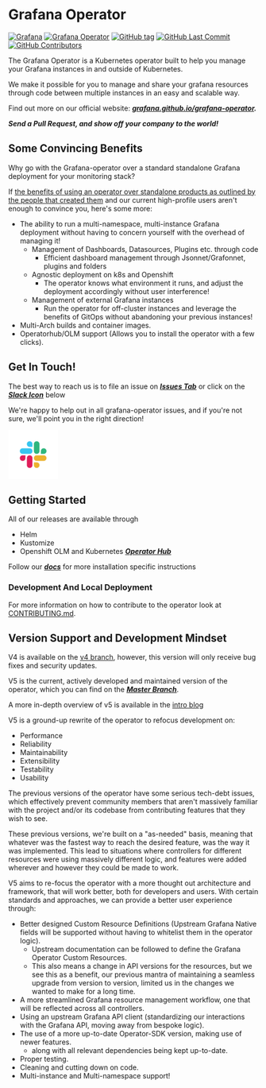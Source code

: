 # Grafana Operator

[![Grafana](https://img.shields.io/badge/grafana-%23F46800.svg?&logo=grafana&logoColor=white)](https://grafana.com)
[![Grafana Operator](https://img.shields.io/badge/Grafana%20Operator-orange)](https://grafana.github.io/grafana-operator/)
[![GitHub tag](https://img.shields.io/github/tag/grafana/grafana-operator.svg)](https://github.com/grafana/grafana-operator/tags)
[![GitHub Last Commit](https://img.shields.io/github/last-commit/grafana/grafana-operator)](https://github.com/grafana/grafana-operator/tags)
[![GitHub Contributors](https://img.shields.io/github/contributors/grafana/grafana-operator)](https://github.com/grafana/grafana-operator/tags)

The Grafana Operator is a Kubernetes operator built to help you manage your Grafana instances in and outside of
Kubernetes.

We make it possible for you to manage and share your grafana resources through code between multiple instances in an
easy and scalable way.

Find out more on our official website:
***[grafana.github.io/grafana-operator](https://grafana-operator.github.io/grafana-operator/).***

***Send a Pull Request, and show off your company to the world!***

## Some Convincing Benefits

Why go with the Grafana-operator over a standard standalone Grafana deployment for your monitoring stack?

If [the benefits of using an operator over standalone products as outlined by the people that created them](https://operatorframework.io/)
and our current high-profile users aren't enough to convince you, here's some more:

- The ability to run a multi-namespace, multi-instance Grafana deployment without having to concern yourself with the
  overhead of managing it!
    - Management of Dashboards, Datasources, Plugins etc. through code
        - Efficient dashboard management through Jsonnet/Grafonnet, plugins and folders
    - Agnostic deployment on k8s and Openshift
        - The operator knows what environment it runs, and adjust the deployment accordingly without user interference!
    - Management of external Grafana instances
        - Run the operator for off-cluster instances and leverage the benefits of GitOps without abandoning your
          previous instances!
- Multi-Arch builds and container images.
- Operatorhub/OLM support (Allows you to install the operator with a few clicks).

## Get In Touch!

The best way to reach us is to file an issue on
***[Issues Tab](https://github.com/grafana/grafana-operator/issues)***
or click on the ***[Slack Icon](https://kubernetes.slack.com/archives/C019A1KTYKC)*** below

We're happy to help out in all grafana-operator issues, and if you're not sure, we'll point you in the right direction!

<a href="https://kubernetes.slack.com/archives/C019A1KTYKC"><img src= "./media/slack.png" align='middle'  width=100 height=100 ></a>

## Getting Started

All of our releases are available through

- Helm
- Kustomize
- Openshift OLM and Kubernetes ***[Operator Hub](https://operatorhub.io/operator/grafana-operator)***

Follow our ***[docs](docs/README.md)*** for more installation specific instructions

### Development And Local Deployment

For more information on how to contribute to the operator look at [CONTRIBUTING.md](CONTRIBUTING.md).

## Version Support and Development Mindset

V4 is available on the [v4 branch](https://github.com/grafana/grafana-operator/tree/v4), however, this version
will only receive bug fixes and security updates.

V5 is the current, actively developed and maintained version of the operator, which you can find on the
***[Master Branch](https://github.com/grafana/grafana-operator/tree/master)***.

A more in-depth overview of v5 is available in the [intro blog](docs/blog/v5-intro.md)

V5 is a ground-up rewrite of the operator to refocus development on:

- Performance
- Reliability
- Maintainability
- Extensibility
- Testability
- Usability

The previous versions of the operator have some serious tech-debt issues, which effectively prevent community members
that aren't massively
familiar with the project and/or its codebase from contributing features that they wish to see.

These previous versions, we're built on a "as-needed" basis, meaning that whatever was the fastest way to reach the
desired feature, was the way
it was implemented. This lead to situations where controllers for different resources were using massively different
logic, and features were added
wherever and however they could be made to work.

V5 aims to re-focus the operator with a more thought out architecture and framework, that will work better,
both for developers and users.
With certain standards and approaches, we can provide a better user experience through:

- Better designed Custom Resource Definitions (Upstream Grafana Native fields will be supported without having to
  whitelist them in the operator logic).
    - Upstream documentation can be followed to define the Grafana Operator Custom Resources.
    - This also means a change in API versions for the resources, but we see this as a benefit, our previous mantra of
      maintaining a seamless upgrade from version to version, limited us in the changes we wanted to make for a long
      time.
- A more streamlined Grafana resource management workflow, one that will be reflected across all controllers.
- Using an upstream Grafana API client (standardizing our interactions with the Grafana API, moving away from bespoke
  logic).
- The use of a more up-to-date Operator-SDK version, making use of newer features.
    - along with all relevant dependencies being kept up-to-date.
- Proper testing.
- Cleaning and cutting down on code.
- Multi-instance and Multi-namespace support!
